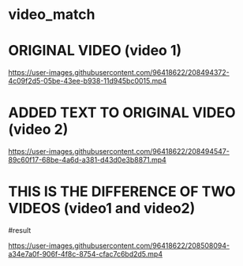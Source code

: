 # video_match

# ORIGINAL VIDEO (video 1) 
https://user-images.githubusercontent.com/96418622/208494372-4c09f2d5-05be-43ee-b938-11d945bc0015.mp4

# ADDED TEXT TO ORIGINAL VIDEO (video 2)

https://user-images.githubusercontent.com/96418622/208494547-89c60f17-68be-4a6d-a381-d43d0e3b8871.mp4

# THIS IS THE DIFFERENCE OF TWO VIDEOS (video1 and video2)
#result


https://user-images.githubusercontent.com/96418622/208508094-a34e7a0f-906f-4f8c-8754-cfac7c6bd2d5.mp4

